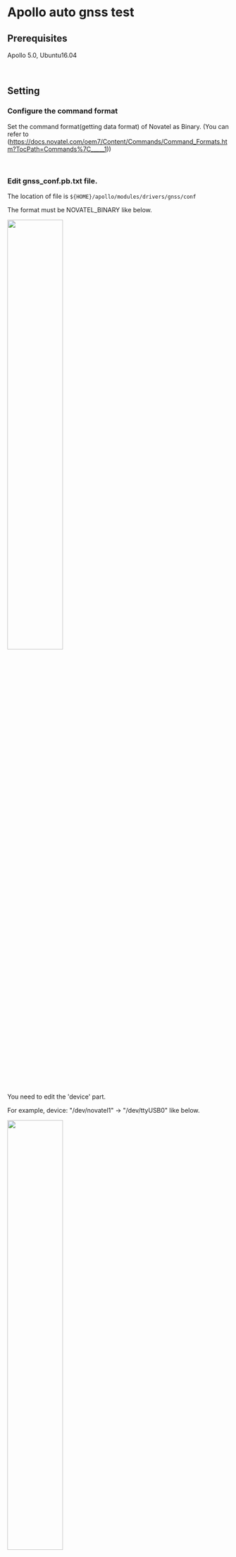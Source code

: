
# Apollo auto gnss test

## Prerequisites
Apollo 5.0, Ubuntu16.04

<br>

## Setting
### Configure the command format

Set the command format(getting data format) of Novatel as Binary. (You can refer to (https://docs.novatel.com/oem7/Content/Commands/Command_Formats.htm?TocPath=Commands%7C_____1))

<br>

### Edit gnss_conf.pb.txt file.

The location of file is <code>${HOME}/apollo/modules/drivers/gnss/conf</code>

The format must be NOVATEL_BINARY like below.

<img src="https://user-images.githubusercontent.com/72431755/95695697-4991db00-0c73-11eb-964a-e92a19d38378.png" width="50%" height="50%"></img>

<br>
You need to edit the 'device' part.

For example, device: "/dev/novatel1" -> "/dev/ttyUSB0" like below.

<img src="https://user-images.githubusercontent.com/72431755/95695758-72b26b80-0c73-11eb-9b67-d7f03226954d.png" width="50%" height="50%"></img>

<br>
Then comment out the 'rtk_from' part like below.

<img src="https://user-images.githubusercontent.com/72431755/95695773-8231b480-0c73-11eb-94f6-35a2b7455899.png" width="50%" height="50%"></img>

<br>


### Change access permisstion of USB file

<code>chmod 777 /dev/ttyUSB0</code>

<br>

## Test
### Launch gnss.launch file to test

<code>cyber_launch start /modules/drivers/gnss/launch/gnss.launch</code>

### Run cyber_monitor to check the message

<code><cyber_monitor/code>
  
## How to log the GNSS message
### To log
<code>cyber_recorder record -a</code>
<br>
### To play
<code>cyber_recorder record play -f ~.record</code>

